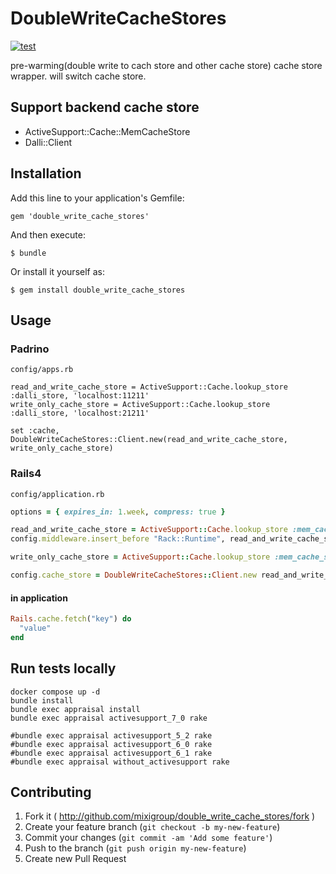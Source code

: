 # DoubleWriteCacheStores

[![test](https://github.com/mixigroup/double_write_cache_stores/actions/workflows/test.yml/badge.svg)](https://github.com/mixigroup/double_write_cache_stores/actions/workflows/test.yml)

pre-warming(double write to cach store and other cache store) cache store wrapper. will switch cache store.

## Support backend cache store

- ActiveSupport::Cache::MemCacheStore
- Dalli::Client

## Installation

Add this line to your application's Gemfile:

    gem 'double_write_cache_stores'

And then execute:

    $ bundle

Or install it yourself as:

    $ gem install double_write_cache_stores

## Usage

### Padrino

`config/apps.rb`

````
read_and_write_cache_store = ActiveSupport::Cache.lookup_store :dalli_store, 'localhost:11211'
write_only_cache_store = ActiveSupport::Cache.lookup_store :dalli_store, 'localhost:21211'

set :cache, DoubleWriteCacheStores::Client.new(read_and_write_cache_store, write_only_cache_store)
````

### Rails4

`config/application.rb`

```ruby
options = { expires_in: 1.week, compress: true }

read_and_write_cache_store = ActiveSupport::Cache.lookup_store :mem_cache_store, "localhost:11211", options
config.middleware.insert_before "Rack::Runtime", read_and_write_cache_store.middleware

write_only_cache_store = ActiveSupport::Cache.lookup_store :mem_cache_store, "localhost:21211", options

config.cache_store = DoubleWriteCacheStores::Client.new read_and_write_cache_store, write_only_cache_store
```

#### in application

```ruby
Rails.cache.fetch("key") do
  "value"
end
```

## Run tests locally

```
docker compose up -d
bundle install
bundle exec appraisal install
bundle exec appraisal activesupport_7_0 rake

#bundle exec appraisal activesupport_5_2 rake
#bundle exec appraisal activesupport_6_0 rake
#bundle exec appraisal activesupport_6_1 rake
#bundle exec appraisal without_activesupport rake
```

## Contributing

1. Fork it ( http://github.com/mixigroup/double_write_cache_stores/fork )
2. Create your feature branch (`git checkout -b my-new-feature`)
3. Commit your changes (`git commit -am 'Add some feature'`)
4. Push to the branch (`git push origin my-new-feature`)
5. Create new Pull Request
